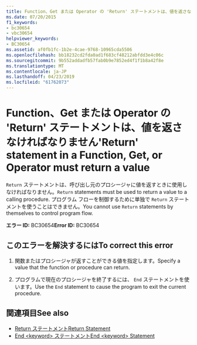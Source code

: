 ```yaml
---
title: Function、Get または Operator の 'Return' ステートメントは、値を返さなければなりません
ms.date: 07/20/2015
f1_keywords:
- bc30654
- vbc30654
helpviewer_keywords:
- BC30654
ms.assetid: af0fb1fc-1b2e-4cae-9768-10965cda5506
ms.openlocfilehash: bb18232cd2fda0ad1f683cf48212abfdd3e4c06c
ms.sourcegitcommit: 9b552addadfb57fab0b9e7852ed4f1f1b8a42f8e
ms.translationtype: MT
ms.contentlocale: ja-JP
ms.lasthandoff: 04/23/2019
ms.locfileid: "61762073"
---
```

# <a name="return-statement-in-a-function-get-or-operator-must-return-a-value"></a><span data-ttu-id="af7a2-102">Function、Get または Operator の 'Return' ステートメントは、値を返さなければなりません</span><span class="sxs-lookup"><span data-stu-id="af7a2-102">'Return' statement in a Function, Get, or Operator must return a value</span></span>
<span data-ttu-id="af7a2-103">`Return` ステートメントは、呼び出し元のプロシージャに値を返すときに使用しなければなりません。</span><span class="sxs-lookup"><span data-stu-id="af7a2-103">`Return` statements must be used to return a value to a calling procedure.</span></span> <span data-ttu-id="af7a2-104">プログラム フローを制御するために単独で `Return` ステートメントを使うことはできません。</span><span class="sxs-lookup"><span data-stu-id="af7a2-104">You cannot use `Return` statements by themselves to control program flow.</span></span>  
  
 <span data-ttu-id="af7a2-105">**エラー ID:** BC30654</span><span class="sxs-lookup"><span data-stu-id="af7a2-105">**Error ID:** BC30654</span></span>  
  
## <a name="to-correct-this-error"></a><span data-ttu-id="af7a2-106">このエラーを解決するには</span><span class="sxs-lookup"><span data-stu-id="af7a2-106">To correct this error</span></span>  
  
1. <span data-ttu-id="af7a2-107">関数またはプロシージャが返すことができる値を指定します。</span><span class="sxs-lookup"><span data-stu-id="af7a2-107">Specify a value that the function or procedure can return.</span></span>  
  
2. <span data-ttu-id="af7a2-108">プログラムで現在のプロシージャを終了するには、 `End` ステートメントを使います。</span><span class="sxs-lookup"><span data-stu-id="af7a2-108">Use the `End` statement to cause the program to exit the current procedure.</span></span>  
  
## <a name="see-also"></a><span data-ttu-id="af7a2-109">関連項目</span><span class="sxs-lookup"><span data-stu-id="af7a2-109">See also</span></span>

- [<span data-ttu-id="af7a2-110">Return ステートメント</span><span class="sxs-lookup"><span data-stu-id="af7a2-110">Return Statement</span></span>](../../visual-basic/language-reference/statements/return-statement.md)
- [<span data-ttu-id="af7a2-111">End \<keyword> ステートメント</span><span class="sxs-lookup"><span data-stu-id="af7a2-111">End \<keyword> Statement</span></span>](../../visual-basic/language-reference/statements/end-keyword-statement.md)
